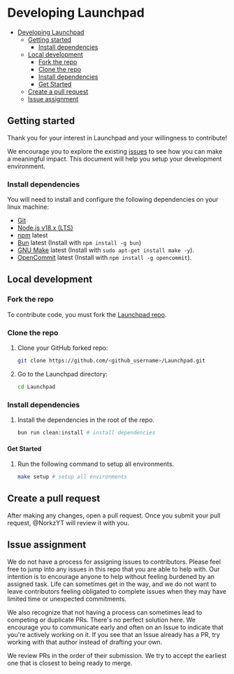 # Developing Launchpad

- [Developing Launchpad](#developing-launchpad)
  - [Getting started](#getting-started)
    - [Install dependencies](#install-dependencies)
  - [Local development](#local-development)
    - [Fork the repo](#fork-the-repo)
    - [Clone the repo](#clone-the-repo)
    - [Install dependencies](#install-dependencies)
    - [Get Started](#get-started)
  - [Create a pull request](#create-a-pull-request)
  - [Issue assignment](#issue-assignment)

## Getting started

Thank you for your interest in Launchpad and your willingness to contribute!

We encourage you to explore the existing [issues](https://github.com/NorkzYT/Launchpad/issues) to see how you can make a meaningful impact. This document will help you setup your development environment.

### Install dependencies

You will need to install and configure the following dependencies on your linux machine:

- [Git](http://git-scm.com/)
- [Node.js v18.x (LTS)](http://nodejs.org)
- [npm](https://www.npmjs.com/) latest
- [Bun](https://bun.sh/) latest (Install with `npm install -g bun`)
- [GNU Make](https://www.gnu.org/software/make/) latest (Install with `sudo apt-get install make -y`).
- [OpenCommit](https://github.com/di-sukharev/opencommit) latest (Install with `npm install -g opencommit`).

## Local development

### Fork the repo

To contribute code, you must fork the [Launchpad repo](https://github.com/NorkzYT/Launchpad).

### Clone the repo

1. Clone your GitHub forked repo:

   ```sh
   git clone https://github.com/<github_username>/Launchpad.git
   ```

2. Go to the Launchpad directory:
   ```sh
   cd Launchpad
   ```

### Install dependencies

1. Install the dependencies in the root of the repo.

   ```sh
   bun run clean:install # install dependencies
   ```

#### Get Started

1. Run the following command to setup all environments.
   ```sh
   make setup # setup all environments
   ```

## Create a pull request

After making any changes, open a pull request. Once you submit your pull request, @NorkzYT will review it with you.

## Issue assignment

We do not have a process for assigning issues to contributors. Please feel free to jump into any issues in this repo that you are able to help with. Our intention is to encourage anyone to help without feeling burdened by an assigned task. Life can sometimes get in the way, and we do not want to leave contributors feeling obligated to complete issues when they may have limited time or unexpected commitments.

We also recognize that not having a process can sometimes lead to competing or duplicate PRs. There's no perfect solution here. We encourage you to communicate early and often on an Issue to indicate that you're actively working on it. If you see that an Issue already has a PR, try working with that author instead of drafting your own.

We review PRs in the order of their submission. We try to accept the earliest one that is closest to being ready to merge.
